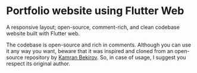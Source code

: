 # Portfolio website using Flutter Web

A responsive layout; open-source, comment-rich, and clean codebase website built with Flutter web.

The codebase is open-source and rich in comments. Although you can use it any way you want, beware that it was inspired and cloned from an open-source repository by <a href="https://github.com/kamranbekirovyz">Kamran Bekirov</a>. So, in case of usage, I suggest you respect its original author.  
